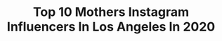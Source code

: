 ---
title: Top 10 Mothers Instagram Influencers In Los Angeles In 2020
description: >-
  Find top mothers Instagram influencers in Los Angeles in 2020. Most popular hashtags: #losangeles #mother #mothersday #happymothersday.
platform: Instagram
profiles:
  - username: "maly.mann"
    fullname: >-
      Maly Mann
    location: "United States"
    followers: 16361
    engagement: 296
    commentsToLikes: 0.013514
    id: ck0tt4upn15vv0i19t5zakce6
    verified: false
    hashtags: "#paradetogether"
  - username: "shobikasharen"
    fullname: >-
      Shobika Santha-Haren
    location: "United States"
    followers: 13214
    engagement: 655
    commentsToLikes: 0.057737
    id: ckapc02et1yaa0i781qfohk35
    verified: false
    hashtags: "#thatsdarling, #losangeleslife, #smallbizlove, #theordinary"
  - username: "sccastaneda"
    fullname: >-
      Sonia Castañeda
    location: "United States"
    followers: 125012
    engagement: 149
    commentsToLikes: 0.045242
    id: ck5hp3ldnqp490i11gd1phj6h
    verified: true
    hashtags: "#vlogger, #single, #tiktokchallenge, #90sfashion"
  - username: "natkingcolemusic"
    fullname: >-
      Nat King Cole
    location: "United States"
    followers: 17973
    engagement: 517
    commentsToLikes: 0.017406
    id: ck55on7z28pi50i11fgf4btwl
    verified: true
    hashtags: "#instadaily, #repost, #jazzcombo, #sammydavisjr"
  - username: "lauraaangelone"
    fullname: >-
      Laura
    location: "United States"
    followers: 101153
    engagement: 143
    commentsToLikes: 0.046209
    id: ck0uemqhjlrtr0i19j6xlnop5
    verified: false
    hashtags: "#interiors, #neverendingstory, #caudaliecru, #dothebrightthing"
  - username: "wynnsarden"
    fullname: >-
      Wynn Sarden
    location: "United States"
    followers: 9989
    engagement: 713
    commentsToLikes: 0.053762
    id: ck14l7onvt9wr0i194358bkvy
    verified: false
    hashtags: "#goodvibes, #zara, #family, #bars"
  - username: "blue_kimble"
    fullname: >-
      BLUE KIMBLE
    location: "United States"
    followers: 124085
    engagement: 170
    commentsToLikes: 0.087621
    id: ck6trsah60suc0j71z49fxtw0
    verified: false
    hashtags: "#starrymag, #starz, #ruthlessbetplus, #kicksoftheday"
  - username: "mobbinkingz"
    fullname: >-
      BIGG KONG®️
    location: "United States"
    followers: 32350
    engagement: 93
    commentsToLikes: 0.026533
    id: ck6tm3qf774oc0j71mamcemwx
    verified: false
    hashtags: "#tonyg, #rustic, #kingkongchoppers, #bikerlife"
  - username: "davideltiterito"
    fullname: >-
      David El Titerito
    location: "United States"
    followers: 92201
    engagement: 251
    commentsToLikes: 0.044306
    id: ck5bx1j17mty80i11ur6cenrg
    verified: false
    hashtags: "#badboys3, #pronto, #dorian21, #elcartemix"
  - username: "zhompi"
    fullname: >-
      Alán Guzmán
    location: "United States"
    followers: 36222
    engagement: 153
    commentsToLikes: 0.011342
    id: ck0vydie23g130i19u8qb1mmt
    verified: false
    hashtags: "#logos, #freelance, #gangsta, #star"
---